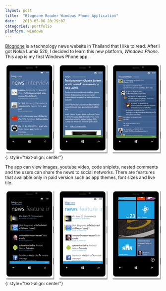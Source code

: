 ```yaml
---
layout: post
title:  "Blognone Reader Windows Phone Application"
date:   2013-05-06 20:29:07
categories: portfolio
platform: windows
---
```


[Blognone](https://www.blognone.com/) is a technology news website in Thailand that I like to read. After I got Nokia Lumia 520, I decided to learn this new platform, *Windows Phone*. This app is my first Windows Phone app.

![image](/img/portfolio/blognone1.jpg)
{: style="text-align: center"}

The app can view images, youtube video, code sniplets, nested comments and the users can share the news to social networks. There are feartures that available only in paid version such as app themes, font sizes and live tile.

![image](/img/portfolio/blognone2.jpg)
{: style="text-align: center"}

